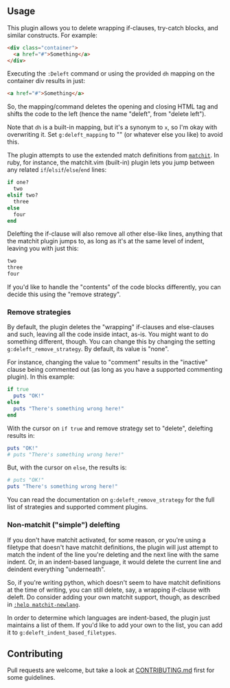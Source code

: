 ## Usage

This plugin allows you to delete wrapping if-clauses, try-catch blocks, and similar constructs. For example:

``` html
<div class="container">
  <a href="#">Something</a>
</div>
```

Executing the `:Deleft` command or using the provided `dh` mapping on the container div results in just:

``` html
<a href="#">Something</a>
```

So, the mapping/command deletes the opening and closing HTML tag and shifts the code to the left (hence the name "deleft", from "delete left").

Note that `dh` is a built-in mapping, but it's a synonym to `x`, so I'm okay with overwriting it. Set `g:deleft_mapping` to "" (or whatever else you like) to avoid this.

The plugin attempts to use the extended match definitions from [`matchit`](http://vimhelp.appspot.com/matchit.txt.html#matchit). In ruby, for instance, the matchit.vim (built-in) plugin lets you jump between any related `if`/`elsif`/`else`/`end` lines:

``` ruby
if one?
  two
elsif two?
  three
else
  four
end
```

Delefting the if-clause will also remove all other else-like lines, anything that the matchit plugin jumps to, as long as it's at the same level of indent, leaving you with just this:

``` ruby
two
three
four
```

If you'd like to handle the "contents" of the code blocks differently, you can decide this using the "remove strategy".

### Remove strategies

By default, the plugin deletes the "wrapping" if-clauses and else-clauses and such, leaving all the code inside intact, as-is. You might want to do something different, though. You can change this by changing the setting `g:deleft_remove_strategy`. By default, its value is "none".

For instance, changing the value to "comment" results in the "inactive" clause being commented out (as long as you have a supported commenting plugin). In this example:

``` ruby
if true
  puts "OK!"
else
  puts "There's something wrong here!"
end
```

With the cursor on `if true` and remove strategy set to "delete", delefting results in:

``` ruby
puts "OK!"
# puts "There's something wrong here!"
```

But, with the cursor on `else`, the results is:

``` ruby
# puts "OK!"
puts "There's something wrong here!"
```

You can read the documentation on `g:deleft_remove_strategy` for the full list of strategies and supported comment plugins.

### Non-matchit ("simple") delefting

If you don't have matchit activated, for some reason, or you're using a filetype that doesn't have matchit definitions, the plugin will just attempt to match the indent of the line you're deleting and the next line with the same indent. Or, in an indent-based language, it would delete the current line and deindent everything "underneath".

So, if you're writing python, which doesn't seem to have matchit definitions at the time of writing, you can still delete, say, a wrapping if-clause with deleft. Do consider adding your own matchit support, though, as described in [`:help matchit-newlang`](http://vimhelp.appspot.com/matchit.txt.html#matchit%2dnewlang).

In order to determine which languages are indent-based, the plugin just maintains a list of them. If you'd like to add your own to the list, you can add it to `g:deleft_indent_based_filetypes`.

## Contributing

Pull requests are welcome, but take a look at [CONTRIBUTING.md](https://github.com/AndrewRadev/deleft.vim/blob/master/CONTRIBUTING.md) first for some guidelines.

